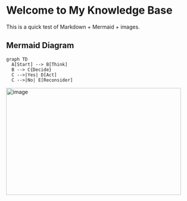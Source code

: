 # Welcome to My Knowledge Base

This is a quick test of Markdown + Mermaid + images.

## Mermaid Diagram
```mermaid
graph TD
  A[Start] --> B[Think]
  B --> C{Decide}
  C -->|Yes| D[Act]
  C -->|No| E[Reconsider]
```

<img width="469" height="288" alt="image" src="https://github.com/user-attachments/assets/b28a79e8-6864-46eb-b25e-a84ba18ba971" />
